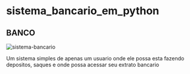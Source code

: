 # sistema_bancario_em_python

 ## BANCO
![sistema-bancario](https://github.com/Brunasoaresconce/sistema_bancario_em_python/assets/130796599/f92b5917-178b-4d57-8268-909a01a1ea17)


 Um sistema simples de apenas um usuario onde ele possa esta fazendo depositos, saques e onde possa acessar seu extrato bancario
